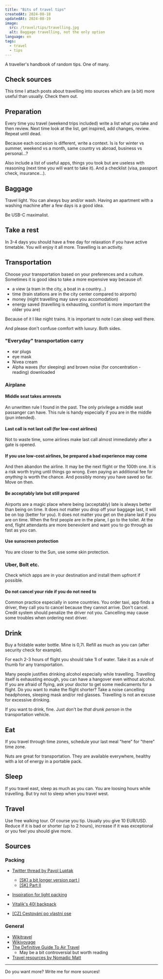 ```yaml
---
title: "Bits of travel tips"
createdAt: 2024-08-18
updatedAt: 2024-08-19
image:
  src: /travel/tips/travelling.jpg
  alt: Baggage travelling, not the only option
language: en
tags:
  - travel
  - tips
---
```


A traveller's handbook of random tips. One of many.

## Check sources

This time I attach posts about travelling into sources which are (a bit) more useful than usually. Check them out.

## Preparation

Every time you travel (weekend trips included) write a list what you take and then review. Next time look at the list, get inspired, add changes, review. Repeat until dead.

Because each occasion is different, write a context. Is is for winter vs summer, weekend vs a month, same country vs abroad, business vs personal…?

Also include a list of useful apps, things you took but are useless with reasoning (next time you will want to take it). And a checklist (visa, passport check, insurance…).

## Baggage

Travel light. You can always buy and/or wash. Having an apartment with a washing machine after a few days is a good idea.

Be USB-C maximalist.

## Take a rest

In 3-4 days you should have a free day for relaxation if you have active timetable. You will enjoy it all more. Travelling is an activity.

## Transportation

Choose your transportation based on your preferences and a culture. Sometimes it is good idea to take a more expensive way because of:

- a view (a tram in the city, a boat in a country…)
- time (train stations are in the city center compared to airports)
- money (night travelling may save you accomodation)
- energy saved (travelling is exhausting, comfort is more important the older you are)

Because of it I like night trains. It is important to note I can sleep well there.

And please don't confuse comfort with luxury. Both sides.

### "Everyday" transportation carry

- ear plugs
- eye mask
- Nivea cream
- Alpha waves (for sleeping) and brown noise (for concentration - reading) downloaded

### Airplane

#### Middle seat takes armrests

An unwritten rule I found in the past. The only privilege a middle seat passanger can have. This rule is handy especially if you are in the middle (pun intended).

#### Last call is not last call (for low-cost airlines)

Not to waste time, some airlines make last call almost immediately after a gate is opened.

#### If you use low-cost airlines, be prepared a bad experience may come

And then abandon the airline. It may be the next flight or the 100th one. It is a risk worth trying until things go wrong. Even paying an additional fee for _anything_ is worth the chance. And possibly money you have saved so far. Move on then.

#### Be acceptably late but still prepared

Airports are a magic place where being (acceptably) late is always better than being on time. It does not matter you drop off your baggage last, it will be on top (better for you). It does not matter you get on the plane last if you are on time. When the first people are in the plane, I go to the toilet. At the end, flight attendants are more benevolent and want you to go through as fast as you can.

#### Use sunscreen protection

You are closer to the Sun, use some skin protection.

### Uber, Bolt etc.

Check which apps are in your destination and install them upfront if possible.

#### Do not cancel your ride if you do not need to

Common practice especially in some countries. You order taxi, app finds a driver, they call you to cancel because they cannot arrive. Don't cancel. Credit system should penalize the driver not you. Cancelling may cause some troubles when ordering next driver.

## Drink

Buy a foldable water bottle. Mine is 0,7l. Refill as much as you can (after security check for example).

For each 2-3 hours of flight you should take 1l of water. Take it as a rule of thumb for any transportation.

Many people justifies drinking alcohol especially while travelling. Travelling itself is exhausting enough, you can have a hangover even without alcohol. If you are afraid of flying, ask your doctor to get some medicaments for a flight. Do you want to make the flight shorter? Take a noise cancelling headphones, sleeping mask and/or red glasses. Travelling is not an excuse for excessive drinking.

If you want to drink, fine. Just don't be _that drunk person_ in the transportation vehicle.

## Eat

If you travel through time zones, schedule your last meal "here" for "there" time zone.

Nuts are great for transportation. They are available everywhere, healthy with a lot of energy in a portable pack.

## Sleep

If you travel east, sleep as much as you can. You are loosing hours while travelling. But try not to sleep when you travel west.

## Travel

Use free walking tour. Of course you tip. Usually you give 10 EUR/USD. Reduce if it is bad or shorter (up to 2 hours), increase if it was exceptional or you feel you should give more.

## Sources

### Packing

- [Twitter thread by Pavol Luptak](https://twitter.com/wilderko/status/1521779697742270464)

  - [[SK] a bit longer version part I](https://www.facebook.com/wilderko/posts/pfbid02KVxkK728gaKUhSutq8ruRVAWqqRUMVj2j3XJuaEpwFF7k6jLGJ2b2oGXpDNEwhrhl)
  - [[SK] Part II](https://www.facebook.com/story.php?story_fbid=10231226068784769&id=1525189751&rdid=y4UzAtOcJprL3YG7)

- [Inspiration for light packing](libredd.it/r/onebag)
- [Vitalik's 40l backpack](https://vitalik.eth.limo/general/2022/06/20/backpack.html)
- [[CZ] Cestování po vlastní ose](https://povlastniose.eu/rady/co-s-sebou-na-cesty)

### General

- [Wikitravel](https://wikitravel.org)
- [Wikivoyage](https://wikivoyage.org)
- [The Definitive Guide To Air Travel](https://graze.beehiiv.com/p/definitive-guide-air-travel)
  - May be a bit controversial but worth reading
- [Travel resources by Nomadic Matt](https://nomadicmatt.com/travel-resources/)

---

Do you want more? Write me for more sources!
